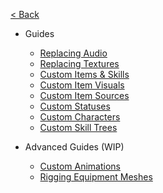 [< Back](/#)

- Guides

  - [Replacing Audio](Guides/ReplacingAudio.md)
  - [Replacing Textures](Guides/ReplacingTextures.md)
  - [Custom Items & Skills](Guides/Items.md)
  - [Custom Item Visuals](Guides/ItemVisuals.md)
  - [Custom Item Sources](Guides/ItemSources.md)
  - [Custom Statuses](Guides/StatusEffects.md)
  - [Custom Characters](Guides/Characters.md)
  - [Custom Skill Trees](Guides/SkillTrees.md)

- Advanced Guides (WIP)

  - [Custom Animations](Guides/Animations.md)
  - [Rigging Equipment Meshes](Guides/Rigging.md)

<!-- empty block so buttom link isn't cut off on mobile. -->
<div style="height:40px; display:block;"></div>